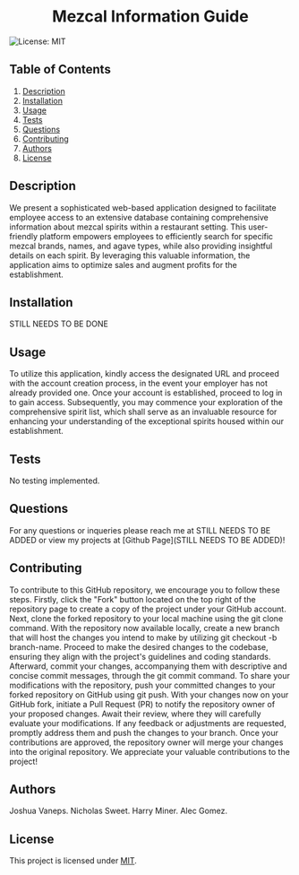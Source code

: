 
  <h1 align="center">Mezcal Information Guide </h1>
  

  ![License: MIT](https://img.shields.io/badge/License-MIT-yellow.svg)
  ## Table of Contents
  1. [Description](#description)
  2. [Installation](#installation)
  3. [Usage](#usage)
  4. [Tests](#tests)
  5. [Questions](#questions)
  6. [Contributing](#contributing)
  7. [Authors](#authors)
  8. [License](#license)
  ## Description<a name="description"></a>
  We present a sophisticated web-based application designed to facilitate employee access to an extensive database containing comprehensive information about mezcal spirits within a restaurant setting. This user-friendly platform empowers employees to efficiently search for specific mezcal brands, names, and agave types, while also providing insightful details on each spirit. By leveraging this valuable information, the application aims to optimize sales and augment profits for the establishment. 

  ## Installation<a name="installation"></a>
  STILL NEEDS TO BE DONE 

  ## Usage<a name="usage"></a> 
  To utilize this application, kindly access the designated URL and proceed with the account creation process, in the event your employer has not already provided one. Once your account is established, proceed to log in to gain access. Subsequently, you may commence your exploration of the comprehensive spirit list, which shall serve as an invaluable resource for enhancing your understanding of the exceptional spirits housed within our establishment. 

  ## Tests<a name="tests"></a>
  No testing implemented. 

  ## Questions<a name="questions"></a>
  For any questions or inqueries please reach me at STILL NEEDS TO BE ADDED or view my projects at [Github Page](STILL NEEDS TO BE ADDED)! 

  ## Contributing<a name="contributing"></a>
  To contribute to this GitHub repository, we encourage you to follow these steps. Firstly, click the "Fork" button located on the top right of the repository page to create a copy of the project under your GitHub account. Next, clone the forked repository to your local machine using the git clone command. With the repository now available locally, create a new branch that will host the changes you intend to make by utilizing git checkout -b branch-name. Proceed to make the desired changes to the codebase, ensuring they align with the project's guidelines and coding standards. Afterward, commit your changes, accompanying them with descriptive and concise commit messages, through the git commit command. To share your modifications with the repository, push your committed changes to your forked repository on GitHub using git push. With your changes now on your GitHub fork, initiate a Pull Request (PR) to notify the repository owner of your proposed changes. Await their review, where they will carefully evaluate your modifications. If any feedback or adjustments are requested, promptly address them and push the changes to your branch. Once your contributions are approved, the repository owner will merge your changes into the original repository. We appreciate your valuable contributions to the project! 

  ## Authors<a name="authors"></a>
  Joshua Vaneps. Nicholas Sweet. Harry Miner. Alec Gomez. 

  ## License<a name="license"></a>
  This project is licensed under [MIT](https://opensource.org/licenses/MIT).
